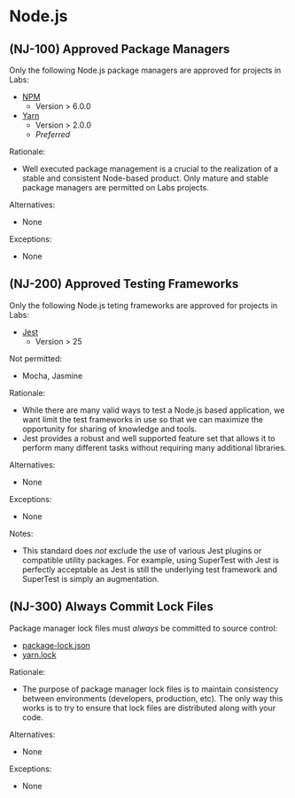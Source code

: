 # Node.js

## (NJ-100) Approved Package Managers

Only the following Node.js package managers are approved for projects in Labs:

- [NPM](https://docs.npmjs.com/)
    - Version > 6.0.0
- [Yarn](https://yarnpkg.com/)
    - Version > 2.0.0
    - *Preferred*

Rationale:

- Well executed package management is a crucial to the realization of a stable
  and consistent Node-based product. Only mature and stable package managers are
  permitted on Labs projects.

Alternatives:

- None

Exceptions:

- None

## (NJ-200) Approved Testing Frameworks

Only the following Node.js teting frameworks are approved for projects in Labs:

- [Jest](https://jestjs.io/)
    - Version > 25

Not permitted:

- Mocha, Jasmine

Rationale:

- While there are many valid ways to test a Node.js based application, we want
  limit the test frameworks in use so that we can maximize the opportunity for
  sharing of knowledge and tools.
- Jest provides a robust and well supported feature set that allows it to perform
  many different tasks without requiring many additional libraries.

Alternatives:

- None

Exceptions:

- None

Notes:

- This standard does _not_ exclude the use of various Jest plugins or compatible
  utility packages. For example, using SuperTest with Jest is perfectly acceptable
  as Jest is still the underlying test framework and SuperTest is simply an augmentation.

## (NJ-300) Always Commit Lock Files

Package manager lock files must _always_ be committed to source control:

- [package-lock.json](https://docs.npmjs.com/files/package-lock.json)
- [yarn.lock](https://classic.yarnpkg.com/blog/2016/11/24/lockfiles-for-all/)

Rationale:

- The purpose of package manager lock files is to maintain consistency between
  environments (developers, production, etc). The only way this works is to try
  to ensure that lock files are distributed along with your code.

Alternatives:

- None

Exceptions:

- None
